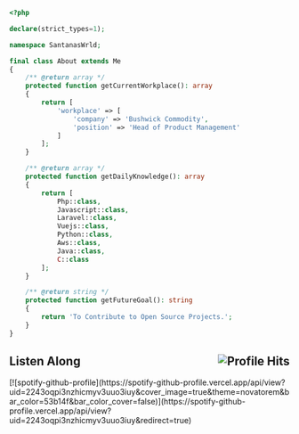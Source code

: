 ```php
<?php

declare(strict_types=1);

namespace SantanasWrld;

final class About extends Me
{
    /** @return array */
    protected function getCurrentWorkplace(): array
    {
        return [
            'workplace' => [
                'company' => 'Bushwick Commodity',
                'position' => 'Head of Product Management'
            ]
        ];
    }

    /** @return array */
    protected function getDailyKnowledge(): array
    {
        return [
            Php::class,
            Javascript::class,
            Laravel::class,
            Vuejs::class,
            Python::class,
            Aws::class,
            Java::class,
            C::class
        ];
    }

    /** @return string */
    protected function getFutureGoal(): string
    {
        return 'To Contribute to Open Source Projects.';
    }
}
```
<h2>Listen Along <img align="right" alt="Profile Hits" src="https://komarev.com/ghpvc/?username=cheesits456&style=flat-square"></h2>
[![spotify-github-profile](https://spotify-github-profile.vercel.app/api/view?uid=2243oqpi3nzhicmyv3uuo3iuy&cover_image=true&theme=novatorem&bar_color=53b14f&bar_color_cover=false)](https://spotify-github-profile.vercel.app/api/view?uid=2243oqpi3nzhicmyv3uuo3iuy&redirect=true)
